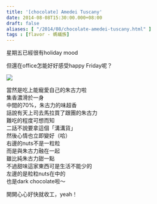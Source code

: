 ```yaml
---
title: '[chocolate] Amedei Tuscany'
date: 2014-08-08T15:30:00.000+08:00
draft: false
aliases: [ "/2014/08/chocolate-amedei-tuscany.html" ]
tags : [flavor - 螞蟻族]
---
```


星期五已經很有holiday mood

但還在office怎能好好感受happy Friday呢？  

[![](https://1.bp.blogspot.com/-zai_6JiVuIE/XERnHtT0PtI/AAAAAAAAGRs/5RUkTUVtq7MMXNMvFizkY9MO2Pok2Kn5QCLcBGAs/s640/14824758941_49733029bf_z.jpg)](https://1.bp.blogspot.com/-zai_6JiVuIE/XERnHtT0PtI/AAAAAAAAGRs/5RUkTUVtq7MMXNMvFizkY9MO2Pok2Kn5QCLcBGAs/s1600/14824758941_49733029bf_z.jpg)

當然是吃上能寵愛自己的朱古力啦  
集香濃滑於一身  
中間的70%，朱古力的味超香  
話說有天上司去馬拉買了跟團的朱古力  
難吃的程度可想而知  
二話不說要拿這個「溝溝貨」  
然後心情也立即變好（哈）  
右邊的nuts不是一粒粒  
而是與朱古力融在一起  
雖比純朱古力甜一點  
不過甜味這家東西可是生活不能少的  
左邊的是粒粒nuts在中的  
也是dark chocolate啦～  
  
開開心心好快就收工，yeah！